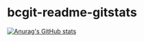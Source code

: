 # bcgit-readme-gitstats
[![Anurag's GitHub stats](https://github-readme-stats.vercel.app/api?repo=bc-java-gitstats-readme)](https://github.com/anuraghazra/github-readme-stats)
